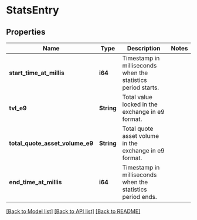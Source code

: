 # StatsEntry

## Properties

Name | Type | Description | Notes
------------ | ------------- | ------------- | -------------
**start_time_at_millis** | **i64** | Timestamp in milliseconds when the statistics period starts. | 
**tvl_e9** | **String** | Total value locked in the exchange in e9 format. | 
**total_quote_asset_volume_e9** | **String** | Total quote asset volume in the exchange in e9 format. | 
**end_time_at_millis** | **i64** | Timestamp in milliseconds when the statistics period ends. | 

[[Back to Model list]](../README.md#documentation-for-models) [[Back to API list]](../README.md#documentation-for-api-endpoints) [[Back to README]](../README.md)


